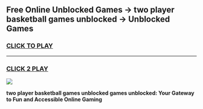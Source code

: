 
## Free Online Unblocked Games → two player basketball games unblocked → Unblocked Games
<h3>
<a href="https://premium.freeplayer.one?title=two_player_basketball_games_unblocked&ref=21F">CLICK TO PLAY</a></h3>
<hr>

<h3>
<a href="https://premium.freeplayer.one?title=two_player_basketball_games_unblocked&ref=21F">CLICK 2 PLAY</a>
  
</h3>

<a href="https://premium.freeplayer.one?title=two_player_basketball_games_unblocked&ref=21F/"><img src="https://clearcache.store/games.png"></a>


**two player basketball games unblocked games unblocked: Your Gateway to Fun and Accessible Online Gaming**
